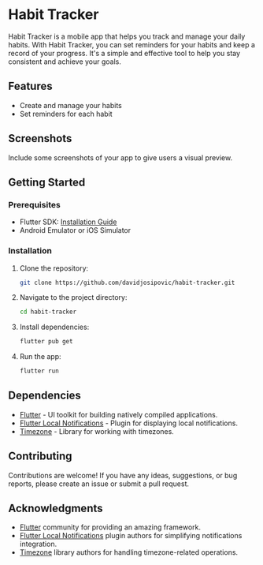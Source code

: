 # Habit Tracker

Habit Tracker is a mobile app that helps you track and manage your daily habits. With Habit Tracker, you can set reminders for your habits and keep a record of your progress. It's a simple and effective tool to help you stay consistent and achieve your goals.

## Features

- Create and manage your habits
- Set reminders for each habit

## Screenshots

Include some screenshots of your app to give users a visual preview.

## Getting Started

### Prerequisites

- Flutter SDK: [Installation Guide](https://flutter.dev/docs/get-started/install)
- Android Emulator or iOS Simulator

### Installation

1. Clone the repository:

   ```bash
   git clone https://github.com/davidjosipovic/habit-tracker.git
   ```

2. Navigate to the project directory:

   ```bash
   cd habit-tracker
   ```

3. Install dependencies:

   ```bash
   flutter pub get
   ```

4. Run the app:

   ```bash
   flutter run
   ```

## Dependencies

- [Flutter](https://flutter.dev/) - UI toolkit for building natively compiled applications.
- [Flutter Local Notifications](https://pub.dev/packages/flutter_local_notifications) - Plugin for displaying local notifications.
- [Timezone](https://pub.dev/packages/timezone) - Library for working with timezones.

## Contributing

Contributions are welcome! If you have any ideas, suggestions, or bug reports, please create an issue or submit a pull request.

## Acknowledgments

- [Flutter](https://flutter.dev/) community for providing an amazing framework.
- [Flutter Local Notifications](https://pub.dev/packages/flutter_local_notifications) plugin authors for simplifying notifications integration.
- [Timezone](https://pub.dev/packages/timezone) library authors for handling timezone-related operations.
